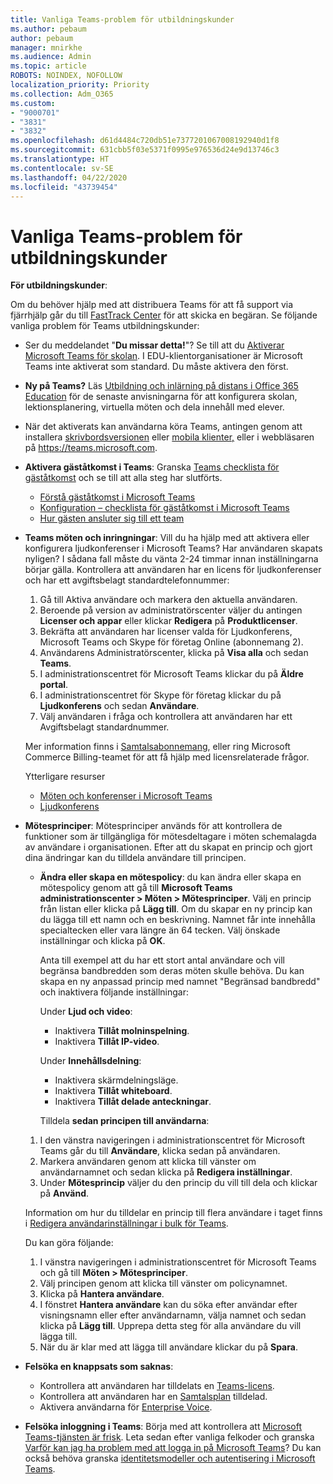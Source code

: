 ```yaml
---
title: Vanliga Teams-problem för utbildningskunder
ms.author: pebaum
author: pebaum
manager: mnirkhe
ms.audience: Admin
ms.topic: article
ROBOTS: NOINDEX, NOFOLLOW
localization_priority: Priority
ms.collection: Adm_O365
ms.custom:
- "9000701"
- "3831"
- "3832"
ms.openlocfilehash: d61d4484c720db51e7377201067008192940d1f8
ms.sourcegitcommit: 631cbb5f03e5371f0995e976536d24e9d13746c3
ms.translationtype: HT
ms.contentlocale: sv-SE
ms.lasthandoff: 04/22/2020
ms.locfileid: "43739454"
---
```

# <a name="teams-common-issues-for-education-customers"></a>Vanliga Teams-problem för utbildningskunder

**För utbildningskunder**:

Om du behöver hjälp med att distribuera Teams för att få support via fjärrhjälp går du till [FastTrack Center](https://www.microsoft.com/fasttrack) för att skicka en begäran. Se följande vanliga problem för Teams utbildningskunder:

- Ser du meddelandet "**Du missar detta!**"? Se till att du [Aktiverar Microsoft Teams för skolan](https://docs.microsoft.com/microsoft-365/education/intune-edu-trial/enable-microsoft-teams). I EDU-klientorganisationer är Microsoft Teams inte aktiverat som standard. Du måste aktivera den först.

- **Ny på Teams?** Läs [Utbildning och inlärning på distans i Office 365 Education](https://support.office.com/article/remote-teaching-and-learning-in-office-365-education-f651ccae-7b65-478b-8366-51bb884025c4) för de senaste anvisningarna för att konfigurera skolan, lektionsplanering, virtuella möten och dela innehåll med elever.

- När det aktiverats kan användarna köra Teams, antingen genom att installera [skrivbordsversionen](https://docs.microsoft.com/MicrosoftTeams/get-clients#desktop-client) eller [mobila klienter,](https://docs.microsoft.com/MicrosoftTeams/get-clients#mobile-clients) eller i webbläsaren på https://teams.microsoft.com.

- **Aktivera gäståtkomst i Teams**: Granska [Teams checklista för gäståtkomst](https://docs.microsoft.com/microsoftteams/guest-access-checklist) och se till att alla steg har slutförts.
    - [Förstå gäståtkomst i Microsoft Teams](https://docs.microsoft.com/microsoftteams/guest-access)
    - [Konfiguration – checklista för gäståtkomst i Microsoft Teams](https://docs.microsoft.com/microsoftteams/guest-access-checklist)
    - [Hur gästen ansluter sig till ett team](https://docs.microsoft.com/microsoftteams/guest-joins)

- **Teams möten och inringningar**: Vill du ha hjälp med att aktivera eller konfigurera ljudkonferenser i Microsoft Teams? Har användaren skapats nyligen? I sådana fall måste du vänta 2-24 timmar innan inställningarna börjar gälla. Kontrollera att användaren har en licens för ljudkonferenser och har ett avgiftsbelagt standardtelefonnummer:
    1. Gå till Aktiva användare och markera den aktuella användaren.
    2. Beroende på version av administratörscenter väljer du antingen **Licenser och appar** eller klickar **Redigera** på **Produktlicenser**.
    3. Bekräfta att användaren har licenser valda för Ljudkonferens, Microsoft Teams och Skype för företag Online (abonnemang 2).
    4. Användarens Administratörscenter, klicka på **Visa alla** och sedan **Teams**.
    5. I administrationscentret för Microsoft Teams klickar du på **Äldre portal**.
    6. I administrationscentret för Skype för företag klickar du på **Ljudkonferens** och sedan **Användare**.
    7. Välj användaren i fråga och kontrollera att användaren har ett Avgiftsbelagt standardnummer.

    Mer information finns i [Samtalsabonnemang](https://docs.microsoft.com/microsoftteams/calling-plans-for-office-365), eller ring Microsoft Commerce Billing-teamet för att få hjälp med licensrelaterade frågor.

    Ytterligare resurser

    - [Möten och konferenser i Microsoft Teams](https://docs.microsoft.com/microsoftteams/deploy-meetings-microsoft-teams-landing-page)
    - [Ljudkonferens](https://docs.microsoft.com/microsoftteams/audio-conferencing-in-office-365)

- **Mötesprinciper**: Mötesprinciper används för att kontrollera de funktioner som är tillgängliga för mötesdeltagare i möten schemalagda av användare i organisationen. Efter att du skapat en princip och gjort dina ändringar kan du tilldela användare till principen.

    - **Ändra eller skapa en mötespolicy**: du kan ändra eller skapa en mötespolicy genom att gå till **Microsoft Teams administrationscenter > Möten > Mötesprinciper**. Välj en princip från listan eller klicka på **Lägg till**. Om du skapar en ny princip kan du lägga till ett namn och en beskrivning. Namnet får inte innehålla specialtecken eller vara längre än 64 tecken. Välj önskade inställningar och klicka på **OK**. 
    
        Anta till exempel att du har ett stort antal användare och vill begränsa bandbredden som deras möten skulle behöva. Du kan skapa en ny anpassad princip med namnet "Begränsad bandbredd" och inaktivera följande inställningar:

        Under **Ljud och video**:
        - Inaktivera **Tillåt molninspelning**.
        - Inaktivera **Tillåt IP-video**.

        Under **Innehållsdelning**:

        - Inaktivera skärmdelningsläge.
        - Inaktivera **Tillåt whiteboard**.
        - Inaktivera **Tillåt delade anteckningar**.

        Tilldela **sedan principen till användarna**:

    1. I den vänstra navigeringen i administrationscentret för Microsoft Teams går du till **Användare**, klicka sedan på användaren.
    2. Markera användaren genom att klicka till vänster om användarnamnet och sedan klicka på **Redigera inställningar**.
    3. Under **Mötesprincip** väljer du den princip du vill till dela och klickar på **Använd**.

    Information om hur du tilldelar en princip till flera användare i taget finns i [Redigera användarinställningar i bulk för Teams](https://docs.microsoft.com/microsoftteams/edit-user-settings-in-bulk).

    Du kan göra följande:
    1. I vänstra navigeringen i administrationscentret för Microsoft Teams och gå till **Möten > Mötesprinciper**.
    2. Välj principen genom att klicka till vänster om policynamnet.
    3. Klicka på **Hantera användare**.
    4. I fönstret **Hantera användare** kan du söka efter användar efter visningsnamn eller efter användarnamn, välja namnet och sedan klicka på **Lägg till**. Upprepa detta steg för alla användare du vill lägga till.
    5. När du är klar med att lägga till användare klickar du på **Spara**.

- **Felsöka en knappsats som saknas**:
    - Kontrollera att användaren har tilldelats en [Teams-licens](https://docs.microsoft.com/MicrosoftTeams/assign-teams-licenses).
    - Kontrollera att användaren har en [Samtalsplan](https://docs.microsoft.com/MicrosoftTeams/calling-plan-landing-page) tilldelad.
    - Aktivera användarna för [Enterprise Voice](https://docs.microsoft.com/skypeforbusiness/skype-for-business-hybrid-solutions/plan-your-phone-system-cloud-pbx-solution/enable-users-for-enterprise-voice-online-and-phone-system-voicemail#to-enable-your-users-for-phone-system-in-office-365-voice-and-voicemail).

- **Felsöka inloggning i Teams**: Börja med att kontrollera att [Microsoft Teams-tjänsten är frisk](https://admin.microsoft.com/Adminportal/Home?source=applauncher#/servicehealth). Leta sedan efter vanliga felkoder och granska [Varför kan jag ha problem med att logga in på Microsoft Teams](https://support.office.com/article/a02f683b-61a3-4008-9447-ee60c5593b0f)? Du kan också behöva granska [identitetsmodeller och autentisering i Microsoft Teams](https://docs.microsoft.com/MicrosoftTeams/identify-models-authentication).
